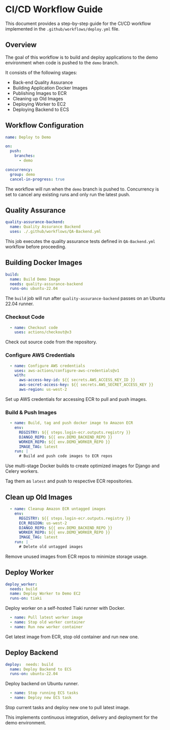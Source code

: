 # CI/CD Workflow Guide

This document provides a step-by-step guide for the CI/CD workflow implemented in the `.github/workflows/deploy.yml` file.

## Overview

The goal of this workflow is to build and deploy applications to the demo environment when code is pushed to the `demo` branch.

It consists of the following stages:

* Back-end Quality Assurance
* Building Application Docker Images
* Publishing Images to ECR
* Cleaning up Old Images
* Deploying Worker to EC2
* Deploying Backend to ECS

## Workflow Configuration

```yaml
name: Deploy to Demo

on:  
  push:    
    branches:
      - demo

concurrency:  
  group: demo
  cancel-in-progress: true
```

The workflow will run when the `demo` branch is pushed to. Concurrency is set to cancel any existing runs and only run the latest push.

## Quality Assurance

```yaml
quality-assurance-backend:  
  name: Quality Assurance Backend
  uses: ./.github/workflows/QA-Backend.yml
```

This job executes the quality assurance tests defined in `QA-Backend.yml` workflow before proceeding.

## Building Docker Images

```yaml
build:  
  name: Build Demo Image
  needs: quality-assurance-backend
  runs-on: ubuntu-22.04
```

The `build` job will run after `quality-assurance-backend` passes on an Ubuntu 22.04 runner.

### Checkout Code

```yaml
  - name: Checkout code
    uses: actions/checkout@v3
```

Check out source code from the repository.

### Configure AWS Credentials

```yaml
  - name: Configure AWS credentials
    uses: aws-actions/configure-aws-credentials@v1
    with:      
      aws-access-key-id: ${{ secrets.AWS_ACCESS_KEY_ID }}      
      aws-secret-access-key: ${{ secrets.AWS_SECRET_ACCESS_KEY }}      
      aws-region: us-west-2
```

Set up AWS credentials for accessing ECR to pull and push images.

### Build & Push Images

```yaml
  - name: Build, tag and push docker image to Amazon ECR
    env:      
      REGISTRY: ${{ steps.login-ecr.outputs.registry }}      
      DJANGO_REPO: ${{ env.DEMO_BACKEND_REPO }} 
      WORKER_REPO: ${{ env.DEMO_WORKER_REPO }}      
      IMAGE_TAG: latest
    run: |      
      # Build and push code images to ECR repos
```

Use multi-stage Docker builds to create optimized images for Django and Celery workers.

Tag them as `latest` and push to respective ECR repositories.

## Clean up Old Images

```yaml
  - name: Cleanup Amazon ECR untagged images 
    env:      
      REGISTRY: ${{ steps.login-ecr.outputs.registry }}      
      ECR_REGION: us-west-2      
      DJANGO_REPO: ${{ env.DEMO_BACKEND_REPO }} 
      WORKER_REPO: ${{ env.DEMO_WORKER_REPO }}      
      IMAGE_TAG: latest
    run: |      
      # Delete old untagged images
```

Remove unused images from ECR repos to minimize storage usage.

## Deploy Worker

```yaml
deploy_worker:  
  needs: build
  name: Deploy Worker to Demo EC2
  runs-on: tiaki
```

Deploy worker on a self-hosted Tiaki runner with Docker.

```yaml
  - name: Pull latest worker image
  - name: Stop old worker container 
  - name: Run new worker container
```

Get latest image from ECR, stop old container and run new one.

## Deploy Backend

```yaml
deploy:  needs: build
  name: Deploy Backend to ECS
  runs-on: ubuntu-22.04
```

Deploy backend on Ubuntu runner.

```yaml
  - name: Stop running ECS tasks
  - name: Deploy new ECS task
```

Stop current tasks and deploy new one to pull latest image.

This implements continuous integration, delivery and deployment for the demo environment.
